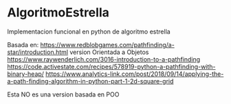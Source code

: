 # AlgoritmoEstrella
Implementacion funcional en python de algoritmo estrella


Basada en: 
https://www.redblobgames.com/pathfinding/a-star/introduction.html version Orientada a Objetos
https://www.raywenderlich.com/3016-introduction-to-a-pathfinding
https://code.activestate.com/recipes/578919-python-a-pathfinding-with-binary-heap/
https://www.analytics-link.com/post/2018/09/14/applying-the-a-path-finding-algorithm-in-python-part-1-2d-square-grid

Esta NO es una version basada en POO
